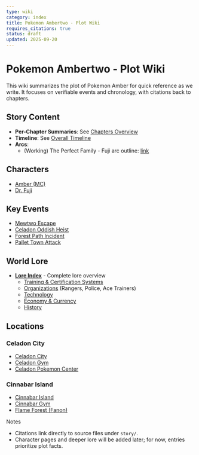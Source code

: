 ```yaml
---
type: wiki
category: index
title: Pokemon Ambertwo - Plot Wiki
requires_citations: true
status: draft
updated: 2025-09-20
---
```


# Pokemon Ambertwo - Plot Wiki

This wiki summarizes the plot of Pokemon Amber for quick reference as we write. It focuses on verifiable events and chronology, with citations back to chapters.

## Story Content

- **Per-Chapter Summaries**: See [Chapters Overview](./chapters.md)
- **Timeline**: See [Overall Timeline](./timeline.md)
- **Arcs**:
  - (Working) The Perfect Family - Fuji arc outline: [link](./arcs/1-the-perfect-family.md)

## Characters

- [Amber (MC)](./characters/amber-mc.md)
- [Dr. Fuji](./characters/dr-fuji.md)

## Key Events

- [Mewtwo Escape](./arcs/1-the-perfect-family/events/1-mewtwo-escape.md)
- [Celadon Oddish Heist](./arcs/1-the-perfect-family/events/2-celadon-oddish-heist.md)
- [Forest Path Incident](./arcs/1-the-perfect-family/events/3-forest-path-incident.md)
- [Pallet Town Attack](./arcs/1-the-perfect-family/events/4-pallet-attack.md)

## World Lore

- **[Lore Index](./lore/index.md)** - Complete lore overview
  - [Training & Certification Systems](./lore/training/index.md)
  - [Organizations](./lore/organizations/ranger-union.md) (Rangers, Police, Ace Trainers)
  - [Technology](./lore/tech/index.md)
  - [Economy & Currency](./lore/economy.md)
  - [History](./lore/history/kanto-johto-unification-war.md)

## Locations

### Celadon City
- [Celadon City](./pok-locations/celadon-city/celadon-city.md)
- [Celadon Gym](./pok-locations/celadon-city/celadon-gym.md)
- [Celadon Pokemon Center](./pok-locations/celadon-city/celadon-pokemon-center.md)

### Cinnabar Island
- [Cinnabar Island](./pok-locations/cinnabar-island/cinnabar-island.md)
- [Cinnabar Gym](./pok-locations/cinnabar-island/cinnabar-gym.md)
- [Flame Forest (Fanon)](./pok-locations/cinnabar-island/fanon-flame-forest.md)

Notes
- Citations link directly to source files under `story/`.
- Character pages and deeper lore will be added later; for now, entries prioritize plot facts.
